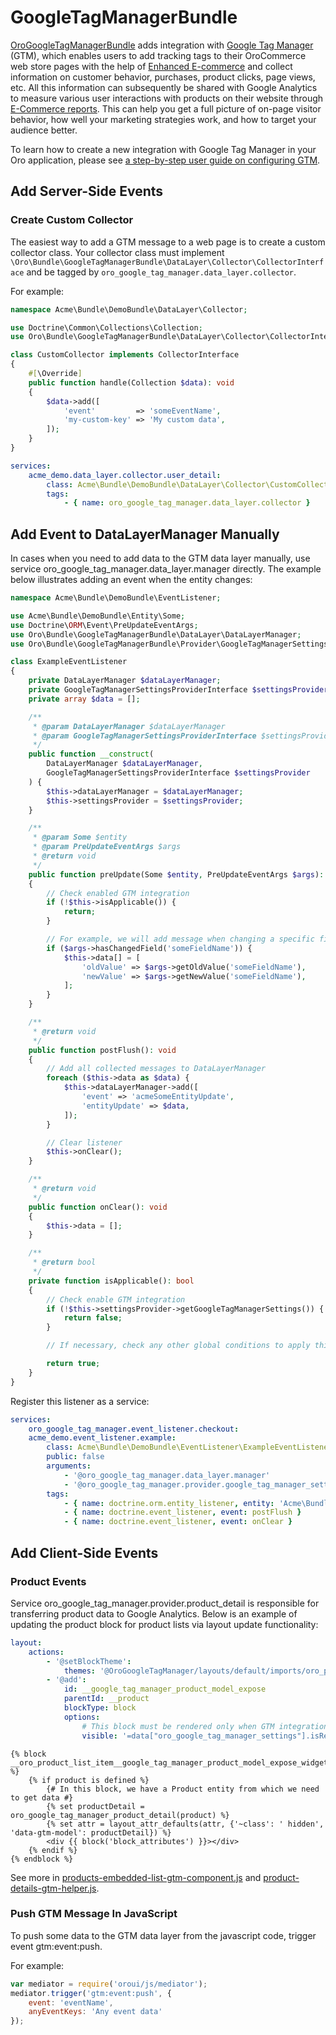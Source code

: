<a id="bundle-docs-extensions-gtm"></a>

# GoogleTagManagerBundle

<a href="https://github.com/oroinc/google-tag-manager/" target="_blank">OroGoogleTagManagerBundle</a> adds integration with <a href="https://support.google.com/tagmanager/answer/2574372?hl=en&topic=2574304&ctx=topic" target="_blank">Google Tag Manager</a> (GTM), which enables users to add tracking tags to their OroCommerce web store pages with the help of <a href="https://developers.google.com/tag-manager/enhanced-ecommerce" target="_blank">Enhanced E-commerce</a> and collect information on customer behavior, purchases, product clicks, page views, etc. All this information can subsequently be shared with Google Analytics to measure various user interactions with products on their website through <a href="https://support.google.com/analytics/answer/6014872?hl=en" target="_blank">E-Commerce reports</a>. This can help you get a full picture of on-page visitor behavior, how well your marketing strategies work, and how to target your audience better.

To learn how to create a new integration with Google Tag Manager in your Oro application, please see [a step-by-step user guide on configuring GTM](../../../user/back-office/system/integrations/gtm/index.md#gtm-ga-4-integration).

## Add Server-Side Events

### Create Custom Collector

The easiest way to add a GTM message to a web page is to create a custom collector class.
Your collector class must implement `\Oro\Bundle\GoogleTagManagerBundle\DataLayer\Collector\CollectorInterface` and be tagged by `oro_google_tag_manager.data_layer.collector`.

For example:

```php
namespace Acme\Bundle\DemoBundle\DataLayer\Collector;

use Doctrine\Common\Collections\Collection;
use Oro\Bundle\GoogleTagManagerBundle\DataLayer\Collector\CollectorInterface;

class CustomCollector implements CollectorInterface
{
    #[\Override]
    public function handle(Collection $data): void
    {
        $data->add([
            'event'         => 'someEventName',
            'my-custom-key' => 'My custom data',
        ]);
    }
}
```

```yaml
services:
    acme_demo.data_layer.collector.user_detail:
        class: Acme\Bundle\DemoBundle\DataLayer\Collector\CustomCollector
        tags:
            - { name: oro_google_tag_manager.data_layer.collector }
```

## Add Event to DataLayerManager Manually

In cases when you need to add data to the GTM data layer manually, use service oro_google_tag_manager.data_layer.manager directly.
The example below illustrates adding an event when the entity changes:

```php
namespace Acme\Bundle\DemoBundle\EventListener;

use Acme\Bundle\DemoBundle\Entity\Some;
use Doctrine\ORM\Event\PreUpdateEventArgs;
use Oro\Bundle\GoogleTagManagerBundle\DataLayer\DataLayerManager;
use Oro\Bundle\GoogleTagManagerBundle\Provider\GoogleTagManagerSettingsProviderInterface;

class ExampleEventListener
{
    private DataLayerManager $dataLayerManager;
    private GoogleTagManagerSettingsProviderInterface $settingsProvider;
    private array $data = [];

    /**
     * @param DataLayerManager $dataLayerManager
     * @param GoogleTagManagerSettingsProviderInterface $settingsProvider
     */
    public function __construct(
        DataLayerManager $dataLayerManager,
        GoogleTagManagerSettingsProviderInterface $settingsProvider
    ) {
        $this->dataLayerManager = $dataLayerManager;
        $this->settingsProvider = $settingsProvider;
    }

    /**
     * @param Some $entity
     * @param PreUpdateEventArgs $args
     * @return void
     */
    public function preUpdate(Some $entity, PreUpdateEventArgs $args): void
    {
        // Check enabled GTM integration
        if (!$this->isApplicable()) {
            return;
        }

        // For example, we will add message when changing a specific field
        if ($args->hasChangedField('someFieldName')) {
            $this->data[] = [
                'oldValue' => $args->getOldValue('someFieldName'),
                'newValue' => $args->getNewValue('someFieldName'),
            ];
        }
    }

    /**
     * @return void
     */
    public function postFlush(): void
    {
        // Add all collected messages to DataLayerManager
        foreach ($this->data as $data) {
            $this->dataLayerManager->add([
                'event' => 'acmeSomeEntityUpdate',
                'entityUpdate' => $data,
            ]);
        }

        // Clear listener
        $this->onClear();
    }

    /**
     * @return void
     */
    public function onClear(): void
    {
        $this->data = [];
    }

    /**
     * @return bool
     */
    private function isApplicable(): bool
    {
        // Check enable GTM integration
        if (!$this->settingsProvider->getGoogleTagManagerSettings()) {
            return false;
        }

        // If necessary, check any other global conditions to apply this listener

        return true;
    }
}
```

Register this listener as a service:

```yaml
services:
    oro_google_tag_manager.event_listener.checkout:
    acme_demo.event_listener.example:
        class: Acme\Bundle\DemoBundle\EventListener\ExampleEventListener
        public: false
        arguments:
            - '@oro_google_tag_manager.data_layer.manager'
            - '@oro_google_tag_manager.provider.google_tag_manager_settings'
        tags:
            - { name: doctrine.orm.entity_listener, entity: 'Acme\Bundle\DemoBundle\Entity\Some', event: preUpdate }
            - { name: doctrine.event_listener, event: postFlush }
            - { name: doctrine.event_listener, event: onClear }
```

## Add Client-Side Events

### Product Events

Service oro_google_tag_manager.provider.product_detail is responsible for transferring product data to Google Analytics.
Below is an example of updating the product block for product lists via layout update functionality:

```yaml
layout:
    actions:
        - '@setBlockTheme':
            themes: '@OroGoogleTagManager/layouts/default/imports/oro_product_list_item/oro_product_list_item.html.twig'
        - '@add':
            id: __google_tag_manager_product_model_expose
            parentId: __product
            blockType: block
            options:
                # This block must be rendered only when GTM integration is active
                visible: '=data["oro_google_tag_manager_settings"].isReady()'
```

```twig
{% block __oro_product_list_item__google_tag_manager_product_model_expose_widget %}
    {% if product is defined %}
        {# In this block, we have a Product entity from which we need to get data #}
        {% set productDetail = oro_google_tag_manager_product_detail(product) %}
        {% set attr = layout_attr_defaults(attr, {'~class': ' hidden', 'data-gtm-model': productDetail}) %}
        <div {{ block('block_attributes') }}></div>
    {% endif %}
{% endblock %}
```

See more in <a href="https://github.com/oroinc/google-tag-manager/blob/master/src/Oro/Bundle/GoogleTagManagerBundle/Resources/public/js/app/components/products-embedded-list-gtm-component.js" target="_blank">products-embedded-list-gtm-component.js</a> and <a href="https://github.com/oroinc/google-tag-manager/blob/master/src/Oro/Bundle/GoogleTagManagerBundle/Resources/public/js/app/product-details-gtm-helper.js" target="_blank">product-details-gtm-helper.js</a>.

### Push GTM Message In JavaScript

To push some data to the GTM data layer from the javascript code, trigger event gtm:event:push.

For example:

```javascript
var mediator = require('oroui/js/mediator');
mediator.trigger('gtm:event:push', {
    event: 'eventName',
    anyEventKeys: 'Any event data'
});
```

<!-- Frontend -->
